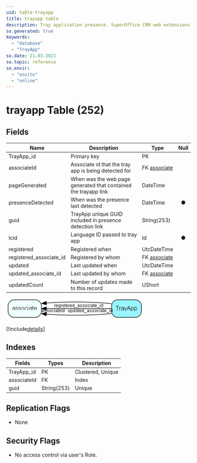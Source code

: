 ```yaml
---
uid: table-trayapp
title: trayapp table
description: Tray application presence. SuperOffice CRM web extensions.
so.generated: true
keywords:
  - "database"
  - "TrayApp"
so.date: 21.03.2021
so.topic: reference
so.envir:
  - "onsite"
  - "online"
---
```


# trayapp Table (252)

## Fields

| Name | Description | Type | Null |
|------|-------------|------|:----:|
|TrayApp\_id|Primary key|PK| |
|associateId|Associate id that the tray app is being detected for|FK [associate](associate.md)| |
|pageGenerated|When was the web page generated that contained the trayapp link|DateTime| |
|presenceDetected|When was the presence last detected|DateTime|&#x25CF;|
|guid|TrayApp unique GUID included in presence detection link|String(253)| |
|lcid|Language ID passed to tray app|Id|&#x25CF;|
|registered|Registered when|UtcDateTime| |
|registered\_associate\_id|Registered by whom|FK [associate](associate.md)| |
|updated|Last updated when|UtcDateTime| |
|updated\_associate\_id|Last updated by whom|FK [associate](associate.md)| |
|updatedCount|Number of updates made to this record|UShort| |


![TrayApp table relationship diagram](./media/TrayApp.png)

[!include[details](./includes/TrayApp.md)]

## Indexes

| Fields | Types | Description |
|--------|-------|-------------|
|TrayApp\_id |PK |Clustered, Unique |
|associateId |FK |Index |
|guid |String(253) |Unique |

## Replication Flags

* None

## Security Flags

* No access control via user's Role.

